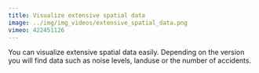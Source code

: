 ```yaml
---
title: Visualize extensive spatial data
image: ../img/img_videos/extensive_spatial_data.png
vimeo: 422451126
---
```


You can visualize extensive spatial data easily. Depending on the version you will find data such as noise levels, landuse or the number of accidents.